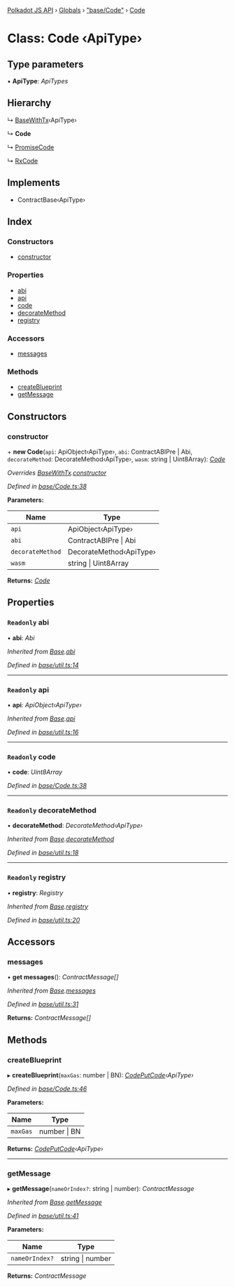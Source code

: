 [Polkadot JS API](../README.md) › [Globals](../globals.md) › ["base/Code"](../modules/_base_code_.md) › [Code](_base_code_.code.md)

# Class: Code ‹**ApiType**›

## Type parameters

▪ **ApiType**: *ApiTypes*

## Hierarchy

  ↳ [BaseWithTx](_base_util_.basewithtx.md)‹ApiType›

  ↳ **Code**

  ↳ [PromiseCode](_promise_promisecode_.promisecode.md)

  ↳ [RxCode](_rx_rxcode_.rxcode.md)

## Implements

* ContractBase‹ApiType›

## Index

### Constructors

* [constructor](_base_code_.code.md#constructor)

### Properties

* [abi](_base_code_.code.md#readonly-abi)
* [api](_base_code_.code.md#readonly-api)
* [code](_base_code_.code.md#readonly-code)
* [decorateMethod](_base_code_.code.md#readonly-decoratemethod)
* [registry](_base_code_.code.md#readonly-registry)

### Accessors

* [messages](_base_code_.code.md#messages)

### Methods

* [createBlueprint](_base_code_.code.md#createblueprint)
* [getMessage](_base_code_.code.md#getmessage)

## Constructors

###  constructor

\+ **new Code**(`api`: ApiObject‹ApiType›, `abi`: ContractABIPre | Abi, `decorateMethod`: DecorateMethod‹ApiType›, `wasm`: string | Uint8Array): *[Code](_base_code_.code.md)*

*Overrides [BaseWithTx](_base_util_.basewithtx.md).[constructor](_base_util_.basewithtx.md#constructor)*

*Defined in [base/Code.ts:38](https://github.com/polkadot-js/api/blob/5c5db2709b/packages/api-contract/src/base/Code.ts#L38)*

**Parameters:**

Name | Type |
------ | ------ |
`api` | ApiObject‹ApiType› |
`abi` | ContractABIPre &#124; Abi |
`decorateMethod` | DecorateMethod‹ApiType› |
`wasm` | string &#124; Uint8Array |

**Returns:** *[Code](_base_code_.code.md)*

## Properties

### `Readonly` abi

• **abi**: *Abi*

*Inherited from [Base](_base_util_.base.md).[abi](_base_util_.base.md#readonly-abi)*

*Defined in [base/util.ts:14](https://github.com/polkadot-js/api/blob/5c5db2709b/packages/api-contract/src/base/util.ts#L14)*

___

### `Readonly` api

• **api**: *ApiObject‹ApiType›*

*Inherited from [Base](_base_util_.base.md).[api](_base_util_.base.md#readonly-api)*

*Defined in [base/util.ts:16](https://github.com/polkadot-js/api/blob/5c5db2709b/packages/api-contract/src/base/util.ts#L16)*

___

### `Readonly` code

• **code**: *Uint8Array*

*Defined in [base/Code.ts:38](https://github.com/polkadot-js/api/blob/5c5db2709b/packages/api-contract/src/base/Code.ts#L38)*

___

### `Readonly` decorateMethod

• **decorateMethod**: *DecorateMethod‹ApiType›*

*Inherited from [Base](_base_util_.base.md).[decorateMethod](_base_util_.base.md#readonly-decoratemethod)*

*Defined in [base/util.ts:18](https://github.com/polkadot-js/api/blob/5c5db2709b/packages/api-contract/src/base/util.ts#L18)*

___

### `Readonly` registry

• **registry**: *Registry*

*Inherited from [Base](_base_util_.base.md).[registry](_base_util_.base.md#readonly-registry)*

*Defined in [base/util.ts:20](https://github.com/polkadot-js/api/blob/5c5db2709b/packages/api-contract/src/base/util.ts#L20)*

## Accessors

###  messages

• **get messages**(): *ContractMessage[]*

*Inherited from [Base](_base_util_.base.md).[messages](_base_util_.base.md#messages)*

*Defined in [base/util.ts:31](https://github.com/polkadot-js/api/blob/5c5db2709b/packages/api-contract/src/base/util.ts#L31)*

**Returns:** *ContractMessage[]*

## Methods

###  createBlueprint

▸ **createBlueprint**(`maxGas`: number | BN): *[CodePutCode](../interfaces/_base_code_.codeputcode.md)‹ApiType›*

*Defined in [base/Code.ts:46](https://github.com/polkadot-js/api/blob/5c5db2709b/packages/api-contract/src/base/Code.ts#L46)*

**Parameters:**

Name | Type |
------ | ------ |
`maxGas` | number &#124; BN |

**Returns:** *[CodePutCode](../interfaces/_base_code_.codeputcode.md)‹ApiType›*

___

###  getMessage

▸ **getMessage**(`nameOrIndex?`: string | number): *ContractMessage*

*Inherited from [Base](_base_util_.base.md).[getMessage](_base_util_.base.md#getmessage)*

*Defined in [base/util.ts:41](https://github.com/polkadot-js/api/blob/5c5db2709b/packages/api-contract/src/base/util.ts#L41)*

**Parameters:**

Name | Type |
------ | ------ |
`nameOrIndex?` | string &#124; number |

**Returns:** *ContractMessage*

